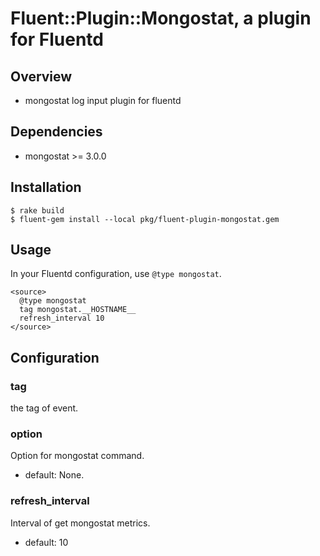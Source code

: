 # Fluent::Plugin::Mongostat, a plugin for Fluentd

## Overview
- mongostat log input plugin for fluentd


## Dependencies
- mongostat >= 3.0.0


## Installation
```
$ rake build
$ fluent-gem install --local pkg/fluent-plugin-mongostat.gem
```

## Usage
In your Fluentd configuration, use `@type mongostat`.
```
<source>
  @type mongostat
  tag mongostat.__HOSTNAME__
  refresh_interval 10
</source>
```

## Configuration
### tag
the tag of event.

### option
Option for mongostat command.
- default: None.

### refresh_interval
Interval of get mongostat metrics.
- default: 10
